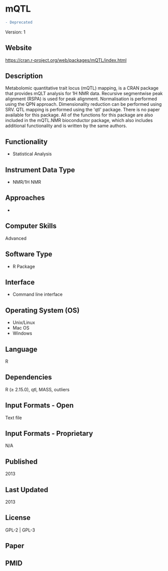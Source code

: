 # mQTL
``` diff
- Deprecated
```
Version: 1

## Website
https://cran.r-project.org/web/packages/mQTL/index.html

## Description
Metabolomic quantitative trait locus (mQTL) mapping, is a CRAN package that provides mQLT analysis for 1H NMR data. Recursive segmentwise peak alignment (RSPA) is used for peak alignment. Normalisation is performed using the QPN approach. Dimensionality reduction can be performed using SRV. QTL mapping is performed using the 'qtl' package. There is no paper available for this package. All of the functions for this package are also included in the mQTL.NMR bioconductor package, which also includes additional functionality and is written by the same authors.

## Functionality
- Statistical Analysis

## Instrument Data Type
- NMR/1H NMR

## Approaches
-

## Computer Skills
Advanced

## Software Type
- R Package

## Interface
- Command line interface

## Operating System (OS)
- Unix/Linux
- Mac OS
- Windows

## Language
R

## Dependencies
R (≥ 2.15.0), qtl, MASS, outliers

## Input Formats - Open
Text file

## Input Formats - Proprietary
N/A

## Published
2013

## Last Updated
2013

## License
GPL-2 | GPL-3

## Paper

## PMID
